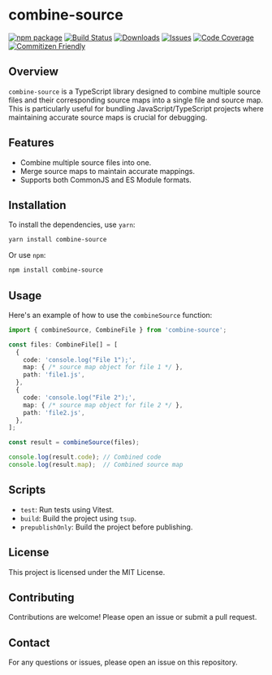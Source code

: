 
# combine-source

[![npm package][npm-img]][npm-url]
[![Build Status][build-img]][build-url]
[![Downloads][downloads-img]][downloads-url]
[![Issues][issues-img]][issues-url]
[![Code Coverage][codecov-img]][codecov-url]
[![Commitizen Friendly][commitizen-img]][commitizen-url]

## Overview

`combine-source` is a TypeScript library designed to combine multiple source files and their corresponding source maps into a single file and source map. This is particularly useful for bundling JavaScript/TypeScript projects where maintaining accurate source maps is crucial for debugging.

## Features

- Combine multiple source files into one.
- Merge source maps to maintain accurate mappings.
- Supports both CommonJS and ES Module formats.

## Installation

To install the dependencies, use `yarn`:

```sh
yarn install combine-source
```

Or use `npm`:

```sh
npm install combine-source
```

## Usage

Here's an example of how to use the `combineSource` function:

```typescript
import { combineSource, CombineFile } from 'combine-source';

const files: CombineFile[] = [
  {
    code: 'console.log("File 1");',
    map: { /* source map object for file 1 */ },
    path: 'file1.js',
  },
  {
    code: 'console.log("File 2");',
    map: { /* source map object for file 2 */ },
    path: 'file2.js',
  },
];

const result = combineSource(files);

console.log(result.code); // Combined code
console.log(result.map);  // Combined source map
```

## Scripts

- `test`: Run tests using Vitest.
- `build`: Build the project using `tsup`.
- `prepublishOnly`: Build the project before publishing.

## License

This project is licensed under the MIT License.

## Contributing

Contributions are welcome! Please open an issue or submit a pull request.

## Contact

For any questions or issues, please open an issue on this repository.



[build-img]:https://github.com/noyobo/combine-source/actions/workflows/ci.yml/badge.svg
[build-url]:https://github.com/noyobo/combine-source/actions/workflows/ci.yml
[downloads-img]:https://img.shields.io/npm/dt/combine-source
[downloads-url]:https://www.npmtrends.com/combine-source
[npm-img]:https://img.shields.io/npm/v/combine-source
[npm-url]:https://www.npmjs.com/package/combine-source
[issues-img]:https://img.shields.io/github/issues/noyobo/combine-source
[issues-url]:https://github.com/noyobo/combine-source/issues
[codecov-img]:https://codecov.io/gh/noyobo/combine-source/branch/main/graph/badge.svg
[codecov-url]:https://codecov.io/gh/noyobo/combine-source
[commitizen-img]:https://img.shields.io/badge/commitizen-friendly-brightgreen.svg
[commitizen-url]:http://commitizen.github.io/cz-cli/
